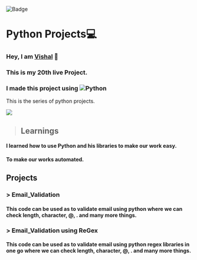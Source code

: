 ![Badge](https://img.shields.io/badge/Project--20-Python--Projects-blue)
# Python Projects💻
### Hey, I am [**Vishal**](https://www.linkedin.com/in/vishal-kumar-62146b230/) 🙂 
### This is  my 20th live Project.
### I made this project using ![Python](https://img.shields.io/badge/Python%20-SQL)

This is the series of python projects.

![](./screenshot/undraw_programmer_re_owql.svg)

 >## Learnings

  #### I learned how to use Python and his libraries to make our work easy.

 #### To make our works automated.


## Projects

  ### > Email_Validation
  #### This code can be used as to validate email using python where we can check length, character, @, . and many more things.


  ### > Email_Validation using ReGex
  #### This code can be used as to validate email using python regex libraries in one go where we can check length, character, @, . and many more things.




